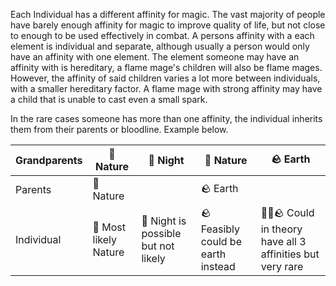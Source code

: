Each Individual has a different affinity for magic. The vast majority of people have barely enough affinity for magic to improve quality of life, but not close to enough to be used effectively in combat. A persons affinity with a each element is individual and separate, although usually a person would only have an affinity with one element. The element someone may have an affinity with is hereditary, a flame mage's children will also be flame mages. However, the affinity of said children varies a lot more between individuals, with a smaller hereditary factor. A flame mage with strong affinity may have a child that is unable to cast even a small spark.

In the rare cases someone has more than one affinity, the individual inherits them from their parents or bloodline. Example below.

| Grandparents | 🌿 Nature             | 🌙 Night                            | 🌿 Nature                          | 🪨 Earth                                                   |
| ------------ | --------------------- | ----------------------------------- | ---------------------------------- | ---------------------------------------------------------- |
| Parents      | 🌿 Nature             |                                     | 🪨 Earth                           |                                                            |
| Individual   | 🌿 Most likely Nature | 🌙 Night is possible but not likely | 🪨 Feasibly could be earth instead | 🌿🌙🪨 Could in theory have all 3 affinities but very rare |

